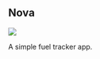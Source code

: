 ## Nova
<a href="https://docs.vapor.codes/4.0/">
  <img src="https://travis-ci.org/gergelytamaskiss/nova.svg?branch=master">
</a>

A simple fuel tracker app.
